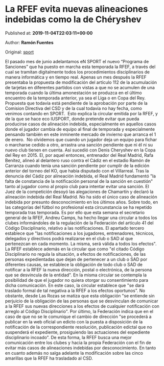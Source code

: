 
# La RFEF evita nuevas alineaciones indebidas como la de Chéryshev

Published at: **2019-11-04T22:03:11+00:00**

Author: **Ramón Fuentes**

Original: [sport](https://www.sport.es/es/noticias/laliga/rfef-evita-nuevas-alineaciones-indebidas-como-cheryshev-7714648)

El pasado mes de junio adelantamos eN SPORT el nuevo “Programa de Sanciones&rdquor; que ha puesto en marcha esta temporada la RFEF, a través del cual se tramitan digitalmente todos los procedimientos disciplinarios de manera informática y en tiempo real.
Apenas un mes después la RFEF presentaba la propuesta de modificación del artículo 112 de la acumulación de tarjetas en diferentes partidos con vistas a que no se acumulen de una temporada cuando la última amonestación se produzca en el último encuentro de la temporada anterior, ya sea el Liga o en Copa del Rey. Propuesta que todavía está pendiente de la aprobación por parte de la Comision Directiva del CSD y de la cual todavía no hay fecha, como venimos contando en SPORT. 
Esto explica la circular emitida por la RFEF, y de la que se hace eco IUSPORT, donde pretende evitar que pueda producirse casos de alineación indebida, especialmente en aquellos casos donde el jugador cambia de equipo al final de temporada y especialmente pensando también en este inminente mercado de invierno que arranca el 1 de enero. 
No olvidemos que cuando un jugador deja un equipo para fichar o marcharse cedido a otro, arrastra una sanción pendiente que ni él ni su nuevo club tienen en cuenta. Así sucedió con Denis Cheryshev en la Copa del Rey en 2015. El, por aquel entonces, entrenador del Real Madrid, Rafa Benítez, alineó al delantero ruso contra el Cádiz en el estadio Ramón de Carranza cuando tenía una sanción pendiente por cumplir de la edición anterior del torneo del KO, que había disputado con el Villarreal.
Tras la denuncia del Cádiz por alineación indebida, el Real Madrid fundamentó "la falta de constancia de la notificación personal de la sanción en cuestión" tanto al jugador como al propio club para intentar evitar una sanción. El Juez de la competición desoyó las alegaciones de Chamartín y declaró la alineación indebida del Real Madrid. No ha sido el único caso de alineación indebida por presunto desconocimiento en los últimos años. Sobre todo, en las categorías del fútbol no profesional esta circunstancia se ha repetido temporada tras temporada.
Es por ello que esta semana el secretario general de la RFEF, Andreu Camps, ha hecho llegar una circular a todos los clubes informándoles de la regulación de la Federación del artículo 41 del Código Disciplinario, relativo a las notificaciones.
El apartado tercero establece que "las notificaciones a los jugadores, entrenadores, técnicos, delegados y directivos podrá realizarse en el club o SAD al que pertenezcan en cada momento. La misma, será válida a todos los efectos".
La RFEF establece además en la circular que como "el citado Código Disciplinario no regula la situación, a efectos de notificaciones, de las personas expedientadas que dejan de pertenecer a un club o SAD por diferentes causas, se establece la obligación de todo club o SAD de notificar a la RFEF la nueva dirección, postal o electrónica, de la persona que se desvincula de la entidad".
En la misma circular se contempla la posibilidad de que el jugador no quiera otorgar su consentimiento para dicha comunicación. En este caso, la circular establece que "se dará traslado formal de tal negativa a la RFEF a los efectos oportunos".
No obstante, desde Las Rozas se matiza que esta obligación "se entiende sin perjuicio de la obligación de las personas que se desvinculan de comunicar a la RFEF sus nuevas direcciones a los efectos de cualquier notificación con arreglo al Código Disciplinario".
Por último, la Federación indica que en el caso de que no se le comunique el cambio de dirección "se procederá a publicar en la web oficial un edicto con la puesta a disposición de la notificación de la correspondiente resolución, publicación edictal que no suspenderá el expediente, prosiguiendo las actuaciones del expediente disciplinario incoado".
De esta forma, la RFEF busca una mejor comunicación entre los clubes y hacia la propia Federación con el fin de evitar más casos de alineaciones indebidas por desconocimiento. En tanto en cuanto además no salga adelante la modificación sobre las cinco amarillas que la RFEF ha trasladado al CSD. 

